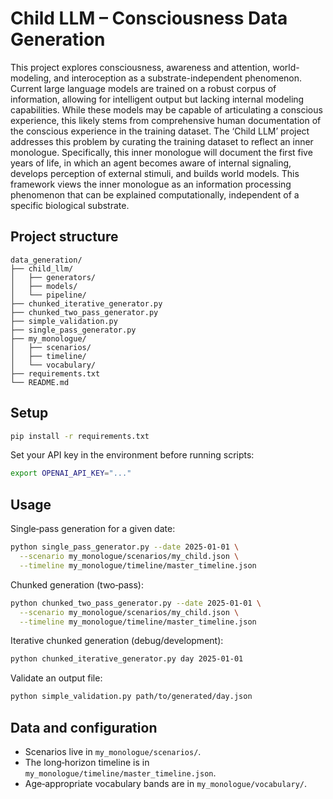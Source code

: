 # Child LLM – Consciousness Data Generation

This project explores consciousness, awareness and attention, world-modeling, and interoception as a substrate-independent phenomenon. Current large language models are trained on a robust corpus of information, allowing for intelligent output but lacking internal modeling capabilities. While these models may be capable of articulating a conscious experience, this likely stems from comprehensive human documentation of the conscious experience in the training dataset. The ‘Child LLM’ project addresses this problem by curating the training dataset to reflect an inner monologue. Specifically, this inner monologue will document the first five years of life, in which an agent becomes aware of internal signaling, develops perception of external stimuli, and builds world models. This framework views the inner monologue as an information processing phenomenon that can be explained computationally, independent of a specific biological substrate. 

## Project structure

```
data_generation/
├── child_llm/
│   ├── generators/
│   ├── models/
│   └── pipeline/
├── chunked_iterative_generator.py
├── chunked_two_pass_generator.py
├── simple_validation.py
├── single_pass_generator.py
├── my_monologue/
│   ├── scenarios/
│   ├── timeline/
│   └── vocabulary/
├── requirements.txt
└── README.md
```

## Setup

```bash
pip install -r requirements.txt
```

Set your API key in the environment before running scripts:

```bash
export OPENAI_API_KEY="..."
```

## Usage

Single‑pass generation for a given date:

```bash
python single_pass_generator.py --date 2025-01-01 \
  --scenario my_monologue/scenarios/my_child.json \
  --timeline my_monologue/timeline/master_timeline.json
```

Chunked generation (two‑pass):

```bash
python chunked_two_pass_generator.py --date 2025-01-01 \
  --scenario my_monologue/scenarios/my_child.json \
  --timeline my_monologue/timeline/master_timeline.json
```

Iterative chunked generation (debug/development):

```bash
python chunked_iterative_generator.py day 2025-01-01
```

Validate an output file:

```bash
python simple_validation.py path/to/generated/day.json
```

## Data and configuration

- Scenarios live in `my_monologue/scenarios/`.
- The long‑horizon timeline is in `my_monologue/timeline/master_timeline.json`.
- Age‑appropriate vocabulary bands are in `my_monologue/vocabulary/`.
